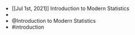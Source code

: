 - [[Jul 1st, 2021]]  Introduction to Modern Statistics
-
- @Introduction to Modern Statistics
- #introduction
